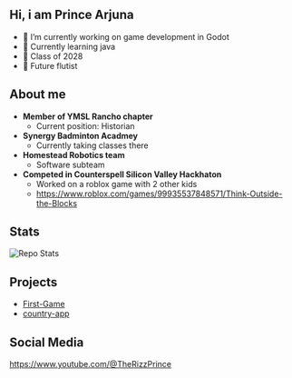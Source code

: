 ## Hi, i am Prince Arjuna

- 🔭 I’m currently working on game development in Godot
- 🌱 Currently learning java
- 🏫 Class of 2028
- 🪈 Future flutist

## About me
  - **Member of YMSL Rancho chapter**
    * Current position: Historian
  - **Synergy Badminton Acadmey**
    * Currently taking classes there
  - **Homestead Robotics team**
    * Software subteam
  - **Competed in Counterspell Silicon Valley Hackhaton**
    * Worked on a roblox game with 2 other kids
    * https://www.roblox.com/games/99935537848571/Think-Outside-the-Blocks   
## Stats
![Repo Stats](https://github-readme-stats.vercel.app/api/top-langs/?username=Prince-Arjuna&theme=black-green)

## Projects
* [First-Game](https://github.com/Prince-Arjuna/first-game/blob/main/README.md)
* [country-app](https://github.com/Prince-Arjuna/country-app/blob/main/README.md)

## Social Media

https://www.youtube.com/@TheRizzPrince
    
  






  
  


<!--
**Prince-Arjuna/Prince-Arjuna** is a ✨ _special_ ✨ repository because its `README.md` (this file) appears on your GitHub profile.

Here are some ideas to get you started:

- 🔭 I’m currently working on ...
- 🌱 I’m currently learning ...
- 👯 I’m looking to collaborate on ...
- 🤔 I’m looking for help with ...
- 💬 Ask me about ...
- 📫 How to reach me: ...
- 😄 Pronouns: ...
- ⚡ Fun fact: ...
-->
